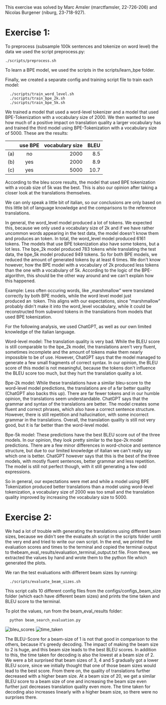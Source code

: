 This exercise was solved by Marc Amsler (marctfamsler, 22-726-206) and Nicolas Burgener (niburg, 23-718-927).

# Exercise 1:

To preprocess (subsample 100k sentences and tokenize on word level) the data we used the script preprocess.py:

    ./scripts/preprocess.sh

To learn a BPE model, we used the scripts in the scripts/learn_bpe folder.

Finally, we created a separate config and training script file to train each model:

      ./scripts/train_word_level.sh
      ./scripts/train_bpe_2k.sh
      ./scripts/train_bpe_5k.sh

We trained a model that used a word-level tokenizer and a model that used BPE-Tokenization with a vocabulary size of 2000. We then wanted to see how much of a positive impact on translation quality a larger vocabulary has and trained the third model using BPE-Tokenization with a vocabulary size of 5000. These are the results:


|       |  use BPE  | vocabulary size | BLEU |
|:------|:---------:|----------------:|-----:|
| (a)   | no        | 2000            | 8.5  |
| (b)   | yes       | 2000            | 8.9  |
| (c)   | yes       | 5000            | 10.7 |

According to the bleu score results, the model that used BPE tokenization with a vocab size of 5k was the best. This is also our opinion after taking a closer look at the translations themselves.

We can only speak a little bit of italian, so our conclusions are only based on this little bit of language knowledge and the comparisons to the reference translations.

In general, the word_level model produced a lot of <unk> tokens. We expected this, because we only used a vocabulary size of 2k and if we have rather uncommon words appearing in the test data, the model doesn't know them and produces an <unk> token. In total, the word_level model produced 6161 <unk> tokens. The models that use BPE tokenization also have some <unk> tokens, but a lot less. The bpe_2k model produced 783 <unk> tokens while translating the test data, the bpe_5k model produced 949 <unk> tokens. So for both BPE models, we reduced the amount of generated <unk> tokens by at least 6 times.
We don't know however, how the BPE model with a vocabulary of 2k produced less <unk> tokens than the one with a vocabulary of 5k. According to the logic of the BPE-algorithm, this should be the other way around and we can't explain how this happened.

Example: Less often occuring words, like „marshmallow“ were translated correctly by both BPE models, while the word level model just produced an <unk> token. This aligns with our expectations, since "marshmallow" probably didn't make it into the word_level vocabulary, while it could be reconstructed from subword tokens in the translations from models that used BPE tokenization. 

For the following analysis, we used ChatGPT, as well as our own limited knowledge of the italian language.

Word-level model: The translation quality is very bad. While the BLEU score is still comparable to the bpe_2k model, the translations aren't very fluent, sometimes incomplete and the amount of <unk> tokens make them nearly impossible to be of use. However, ChatGPT says that the model managed to generate a few small fragments of correct syntax. In our opinion, the BLEU score of this model is not meaningful, because the <unk> tokens don't influence the BLEU score too much, but they hurt the translation quality a lot.

Bpe-2k model: While these translations have a similar bleu-score to the word-level model predictions, the translations are of a far better quality (ChatGPT also backs this up). There are far fewer <unk> tokens and in our humble opinion, the translations seem understandable. ChatGPT says that the grammar and syntax of the translations are better. The model creates some fluent and correct phrases, which also have a correct sentence structure. However, there is still repetition and hallucination, with some incorrect grammar in the translations. Overall, the translation quality is still not very good, but it is far better than the word-level model. 

Bpe-5k model: These predictions have the best BLEU score out of the three models. In our opinion, they look pretty similar to the bpe-2k model predictions. There are a few minor differences in word-choice and sentence structure, but due to our limited knowledge of italian we can't really say which one is better. ChatGPT however says that this is the best of the three models, with mostly fluent sentences, better grammar and less repetition. The model is still not perfect though, with it still generating a few odd expressions. 

So in general, our expectations were met and while a model using BPE Tokenization produced better translations than a model using word-level tokenization, a vocabulary size of 2000 was too small and the translation quality improved by increasing the vocabulary size to 5000.


# Exercise 2:
We had a lot of trouble with generating the translations using different beam sizes, because we didn't see the evaluate.sh script in the scripts folder untill the very end and tried to write our own script. In the end, we printed the evaluation scores and times to the terminal and copied the terminal output to thebeam_eval_results/evaluation_terminal_output.txt file. From there, we extracted the values by hand and wrote them to the python file which generated the plots.

We ran the test evaluations with different beam sizes by running:

      ./scripts/evaluate_beam_sizes.sh

This script calls 10 different config files from the configs/configs_beam_size folder (which each have different beam sizes) and prints the time taken and BLEU score to the terminal.

To plot the values, run from the beam_eval_results folder:

      python beam_search_evaluation.py

![bleu_scores](https://github.com/user-attachments/assets/7756a163-68a8-4234-a8e7-2fa2eca2f414)
![time_taken](https://github.com/user-attachments/assets/17b7b667-5bfb-48b8-bf3d-5f514d4e7bef)

The BLEU-Score for a beam-size of 1 is not that good in comparison to the others, because it's greedy decoding. The impact of making the beam size to 2 is huge, and this beam size leads to the best BLEU scores. In addition to this, the time taken for decoding is also the lowest at a beam size of 2. We were a bit surprised that beam sizes of 3, 4 and 5 gradually got a lower BLEU score, since we initially thought that one of those beam sizes would lead to the best score. From there on, the quality of translations further decreased with a higher beam size. At a beam size of 20, we get a similar BLEU score to a beam size of one and increasing the beam size even further just decreases translation quality even more. The time taken for decoding also increases linearly with a higher beam size, so there were no surprises there.




